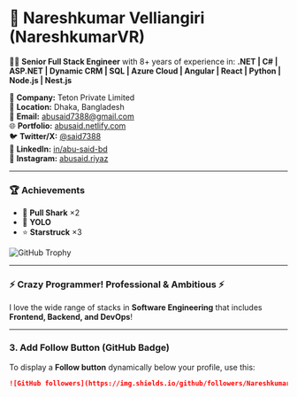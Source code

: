 # 🚀 Nareshkumar Velliangiri (NareshkumarVR)
👨‍💻 **Senior Full Stack Engineer** with 8+ years of experience in:
**.NET | C# | ASP.NET | Dynamic CRM | SQL | Azure Cloud | Angular | React | Python | Node.js | Nest.js**  

📌 **Company:** Teton Private Limited  
📍 **Location:** Dhaka, Bangladesh  
📧 **Email:** [abusaid7388@gmail.com](mailto:abusaid7388@gmail.com)  
🌐 **Portfolio:** [abusaid.netlify.com](https://abusaid.netlify.com)  
🐦 **Twitter/X:** [@said7388](https://twitter.com/said7388)  
💼 **LinkedIn:** [in/abu-said-bd](https://linkedin.com/in/abu-said-bd)  
📸 **Instagram:** [abusaid.riyaz](https://www.instagram.com/abusaid.riyaz)  

---

### 🏆 **Achievements**
- 🏅 **Pull Shark** ×2  
- 🚀 **YOLO**  
- ⭐ **Starstruck** ×3  

![GitHub Trophy](https://github-profile-trophy.vercel.app/?username=NareshkumarVR&theme=onedark)

---

### ⚡ Crazy Programmer! Professional & Ambitious ⚡  
I love the wide range of stacks in **Software Engineering** that includes **Frontend, Backend, and DevOps**!  

---

### **3. Add Follow Button (GitHub Badge)**
To display a **Follow button** dynamically below your profile, use this:
```md
![GitHub followers](https://img.shields.io/github/followers/NareshkumarVR?style=social)
